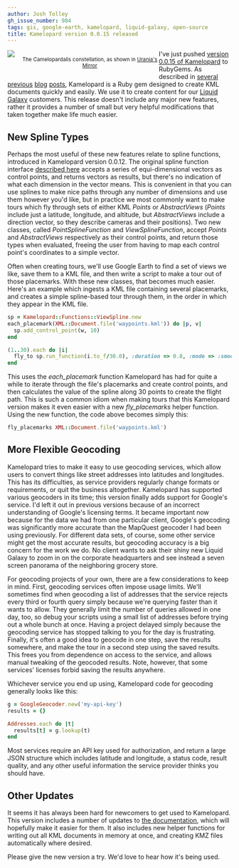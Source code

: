 ```yaml
---
author: Josh Tolley
gh_issue_number: 984
tags: gis, google-earth, kamelopard, liquid-galaxy, open-source
title: Kamelopard version 0.0.15 released
---
```


<div class="separator" style="clear: both; text-align: center; float: left"><a href="https://en.wikipedia.org/wiki/Camelopardalis" imageanchor="1" style="clear: left; float: left; margin-bottom: 1em; margin-right: 1em;"><img border="0" src="https://upload.wikimedia.org/wikipedia/en/5/55/Camelopardalisurania.jpg"/></a><p align="center"><small>The Camelopardalis constellation, as shown in <a href="http://www.ianridpath.com/atlases/urania.htm">Urania's Mirror</a></small></p></div>

I've just pushed [version 0.0.15 of Kamelopard](http://rubygems.org/gems/kamelopard) to RubyGems. As described in [several](http://blog.endpoint.com/2011/08/giraffes-and-liquid-galaxy.html) [previous](http://blog.endpoint.com/2011/11/kamelopard-release.html) [blog](http://blog.endpoint.com/2013/02/kamelopard-updates.html) [posts](http://blog.endpoint.com/2013/12/new-kamelopard-version.html), Kamelopard is a Ruby gem designed to create KML documents quickly and easily. We use it to create content for our [Liquid Galaxy](http://liquidgalaxy.endpoint.com/) customers. This release doesn't include any major new features, rather it provides a number of small but very helpful modifications that taken together make life much easier.

## New Spline Types

Perhaps the most useful of these new features relate to spline functions, introduced in Kamelopard version 0.0.12. The original spline function interface [described here](https://code.google.com/p/liquid-galaxy/wiki/KamelopardFunctions#Multidimensional_functions) accepts a series of equi-dimensional vectors as control points, and returns vectors as results, but there's no indication of what each dimension in the vector means. This is convenient in that you can use splines to make nice paths through any number of dimensions and use them however you'd like, but in practice we most commonly want to make tours which fly through sets of either KML *Points* or *AbstractViews* (*Points* include just a latitude, longitude, and altitude, but *AbstractViews* include a direction vector, so they describe cameras and their positions). Two new classes, called *PointSplineFunction* and *ViewSplineFunction*, accept *Points* and *AbstractViews* respectively as their control points, and return those types when evaluated, freeing the user from having to map each control point's coordinates to a simple vector.

Often when creating tours, we'll use Google Earth to find a set of views we like, save them to a KML file, and then write a script to make a tour out of those placemarks. With these new classes, that becomes much easier. Here's an example which ingests a KML file containing several placemarks, and creates a simple spline-based tour through them, in the order in which they appear in the KML file.

```ruby
sp = Kamelopard::Functions::ViewSpline.new
each_placemark(XML::Document.file('waypoints.kml')) do |p, v|
  sp.add_control_point(w, 10)
end

(1..30).each do |i|
  fly_to sp.run_function(i.to_f/30.0), :duration => 0.8, :mode => :smooth
end
```

This uses the *each_placemark* function Kamelopard has had for quite a while to iterate through the file's placemarks and create control points, and then calculates the value of the spline along 30 points to create the flight path. This is such a common idiom when making tours that this Kamelopard version makes it even easier with a new *fly_placemarks* helper function. Using the new function, the code above becomes simply this:

```ruby
fly_placemarks XML::Document.file('waypoints.kml')
```

## More Flexible Geocoding

Kamelopard tries to make it easy to use geocoding services, which allow users to convert things like street addresses into latitudes and longitudes. This has its difficulties, as service providers regularly change formats or requirements, or quit the business altogether. Kamelopard has supported various geocoders in its time; this version finally adds support for Google's service. I'd left it out in previous versions because of an incorrect understanding of Google's licensing terms. It became important now because for the data we had from one particular client, Google's geocoding was significantly more accurate than the MapQuest geocoder I had been using previously. For different data sets, of course, some other service might get the most accurate results, but geocoding accuracy is a big concern for the work we do. No client wants to ask their shiny new Liquid Galaxy to zoom in on the corporate headquarters and see instead a seven screen panorama of the neighboring grocery store.

For geocoding projects of your own, there are a few considerations to keep in mind. First, geocoding services often impose usage limits. We'll sometimes find when geocoding a list of addresses that the service rejects every third or fourth query simply because we're querying faster than it wants to allow. They generally limit the number of queries allowed in one day, too, so debug your scripts using a small list of addresses before trying out a whole bunch at once. Having a project delayed simply because the geocoding service has stopped talking to you for the day is frustrating. Finally, it's often a good idea to geocode in one step, save the results somewhere, and make the tour in a second step using the saved results. This frees you from dependence on access to the service, and allows manual tweaking of the geocoded results. Note, however, that some services' licenses forbid saving the results anywhere.

Whichever service you end up using, Kamelopard code for geocoding generally looks like this:

```ruby
g = GoogleGeocoder.new('my-api-key')
results = {}

Addresses.each do |t|
  results[t] = g.lookup(t)
end
```

Most services require an API key used for authorization, and return a large JSON structure which includes latitude and longitude, a status code, result quality, and any other useful information the service provider thinks you should have.

## Other Updates

It seems it has always been hard for newcomers to get used to Kamelopard. This version includes a number of updates to [the documentation](http://rubydoc.info/gems/kamelopard/0.0.15/), which will hopefully make it easier for them. It also includes new helper functions for writing out all KML documents in memory at once, and creating KMZ files automatically where desired.

Please give the new version a try. We'd love to hear how it's being used.
